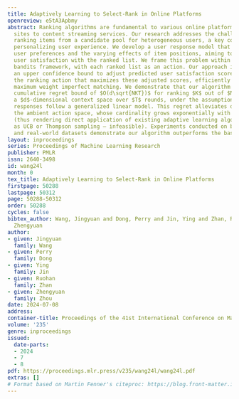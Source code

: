```yaml
---
title: Adaptively Learning to Select-Rank in Online Platforms
openreview: e5tA3Apbmy
abstract: Ranking algorithms are fundamental to various online platforms across e-commerce
  sites to content streaming services. Our research addresses the challenge of adaptively
  ranking items from a candidate pool for heterogeneous users, a key component in
  personalizing user experience. We develop a user response model that considers diverse
  user preferences and the varying effects of item positions, aiming to optimize overall
  user satisfaction with the ranked list. We frame this problem within a contextual
  bandits framework, with each ranked list as an action. Our approach incorporates
  an upper confidence bound to adjust predicted user satisfaction scores and selects
  the ranking action that maximizes these adjusted scores, efficiently solved via
  maximum weight imperfect matching. We demonstrate that our algorithm achieves a
  cumulative regret bound of $O(d\sqrt{NKT})$ for ranking $K$ out of $N$ items in
  a $d$-dimensional context space over $T$ rounds, under the assumption that user
  responses follow a generalized linear model. This regret alleviates dependence on
  the ambient action space, whose cardinality grows exponentially with $N$ and $K$
  (thus rendering direct application of existing adaptive learning algorithms – such
  as UCB or Thompson sampling – infeasible). Experiments conducted on both simulated
  and real-world datasets demonstrate our algorithm outperforms the baseline.
layout: inproceedings
series: Proceedings of Machine Learning Research
publisher: PMLR
issn: 2640-3498
id: wang24l
month: 0
tex_title: Adaptively Learning to Select-Rank in Online Platforms
firstpage: 50288
lastpage: 50312
page: 50288-50312
order: 50288
cycles: false
bibtex_author: Wang, Jingyuan and Dong, Perry and Jin, Ying and Zhan, Ruohan and Zhou,
  Zhengyuan
author:
- given: Jingyuan
  family: Wang
- given: Perry
  family: Dong
- given: Ying
  family: Jin
- given: Ruohan
  family: Zhan
- given: Zhengyuan
  family: Zhou
date: 2024-07-08
address:
container-title: Proceedings of the 41st International Conference on Machine Learning
volume: '235'
genre: inproceedings
issued:
  date-parts:
  - 2024
  - 7
  - 8
pdf: https://proceedings.mlr.press/v235/wang24l/wang24l.pdf
extras: []
# Format based on Martin Fenner's citeproc: https://blog.front-matter.io/posts/citeproc-yaml-for-bibliographies/
---
```

